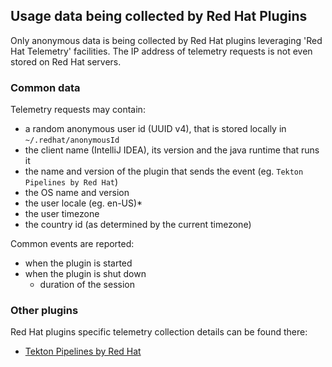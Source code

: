 ## Usage data being collected by Red Hat Plugins
Only anonymous data is being collected by Red Hat plugins leveraging 'Red Hat Telemetry' facilities. 
The IP address of telemetry requests is not even stored on Red Hat servers.

### Common data
Telemetry requests may contain:

* a random anonymous user id (UUID v4), that is stored locally in `~/.redhat/anonymousId`
* the client name (IntelliJ IDEA), its version and the java runtime that runs it
* the name and version of the plugin that sends the event (eg. `Tekton Pipelines by Red Hat`)
* the OS name and version
* the user locale (eg. en-US)*
* the user timezone
* the country id (as determined by the current timezone)

Common events are reported:

* when the plugin is started
* when the plugin is shut down
    - duration of the session

### Other plugins
Red Hat plugins specific telemetry collection details can be found there:

* [Tekton Pipelines by Red Hat](https://github.com/redhat-developer/intellij-tekton/blob/master/USAGE_DATA.md)